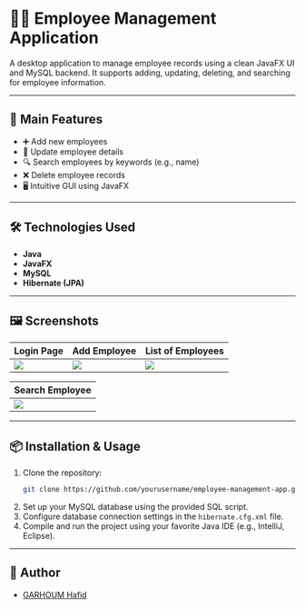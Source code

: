 
# 🧑‍💼 Employee Management Application

A desktop application to manage employee records using a clean JavaFX UI and MySQL backend. It supports adding, updating, deleting, and searching for employee information.

---

## 🚀 Main Features

- ➕ Add new employees  
- 🔄 Update employee details  
- 🔍 Search employees by keywords (e.g., name)  
- ❌ Delete employee records  
- 🖥️ Intuitive GUI using JavaFX  

---

## 🛠️ Technologies Used

- **Java**
- **JavaFX**
- **MySQL**
- **Hibernate (JPA)**

---

## 🖼️ Screenshots

| Login Page | Add Employee | List of Employees |
|------------|--------------|-------------------|
| ![](./screenshots/Capture%20d'écran%202024-06-22%20140441.png) | ![](./Capture%20d'écran%202024-06-22%20140808.png) | ![](./Capture%20d'écran%202024-06-22%20140643.png) |

| Search Employee |
|-----------------|
| ![](./Capture%20d'écran%202024-06-22%20140822.png) |

---

## 📦 Installation & Usage

1. Clone the repository:
   ```bash
   git clone https://github.com/yourusername/employee-management-app.git
   ```
2. Set up your MySQL database using the provided SQL script.
3. Configure database connection settings in the `hibernate.cfg.xml` file.
4. Compile and run the project using your favorite Java IDE (e.g., IntelliJ, Eclipse).

---

## 👤 Author

- [GARHOUM Hafid](https://github.com/haf0g)
